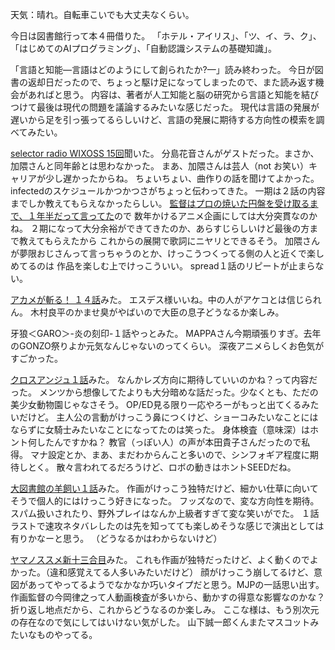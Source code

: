 天気：晴れ。自転車こいでも大丈夫なくらい。

今日は図書館行って本４冊借りた。
「ホテル・アイリス」、「ツ、イ、ラ、ク」、「はじめてのAIプログラミング」、「自動認識システムの基礎知識」。

「言語と知能—言語はどのようにして創られたか?—」読み終わった。
今日が図書の返却日だったので、ちょっと駆け足になってしまったので、また読み返す機会があればと思う。
内容は、著者が人工知能と脳の研究から言語と知能を結びつけて最後は現代の問題を議論するみたいな感じだった。
現代は言語の発展が遅いから足を引っ張ってるらしいけど、言語の発展に期待する方向性の模索を調べてみたい。

[selector radio WIXOSS 15回](www.onsen.ag/program/selector)聞いた。
分島花音さんがゲストだった。まさか、加隈さんと同年齢とは思わなかった。
まあ、加隈さんは芸人（not お笑い）キャリアが少し遅かったからね。
ちょいちょい、曲作りの話を聞けてよかった。
infectedのスケジュールかつかつさがちょっと伝わってきた。
一期は２話の内容までしか教えてもらえなかったらしい。
[監督はプロの焼いた円盤を受け取るまで、１年半だって言ってた](https://twitter.com/tak_tea3/status/504296642883776512)ので
数年かけるアニメ企画にしては大分突貫なのかね。
２期になって大分余裕ができてきたのか、あらすじらしいけど最後の方まで教えてもらえたから
これからの展開で歌詞にニヤリとできるそう。
加隈さんが夢限おじさんって言っちゃうのとか、けっこうつくってる側の人と近くで楽しめてるのは
作品を楽しむ上でけっこういい。
spread１話のリピートが止まらない。

[アカメが斬る！ １４話](http://www.nicovideo.jp/watch/1412234428)みた。
エスデス様いいね。中の人がアケコとは信じられん。
木村良平のかませ臭がやばいので大臣の息子どうなるか楽しみ。

牙狼＜GARO＞-炎の刻印-１話やっとみた。
MAPPAさん今期頑張りすぎ。去年のGONZO祭りよか元気なんじゃないのってくらい。
深夜アニメらしくお色気がすごかった。

[クロスアンジュ１話](http://www.b-ch.com/ttl/index.php?ttl_c=4312&mvc=2_0_232095_1)みた。
なんかレズ方向に期待していいのかね？って内容だった。
メンツから想像してたよりも大分暗めな話だった。少なくとも、ただの美少女動物園じゃなさそう。
OP/ED見る限り一応やろーがもっと出てくるみたいだけど。
主人公の言動がけっこう鼻につくけど、ショーコみたいなことにはならずに女騎士みたいなことになってたのは笑った。
身体検査（意味深）はホント何したんですかね？
教官（っぽい人）の声が本田貴子さんだったので私得。
マナ設定とか、まあ、まだわからんこと多いので、シンフォギア程度に期待しとく。
散々言われてるだろうけど、ロボの動きはホントSEEDだね。

[大図書館の羊飼い１話](http://www.nicovideo.jp/watch/1412732843)みた。
作画がけっこう独特だけど、細かい仕草に向いてそうで個人的にはけっこう好きになった。
フッズなので、変な方向性を期待。
スパム扱いされたり、野外プレイはなんか上級者すぎて変な笑いがでた。
１話ラストで速攻ネタバレしたのは先を知ってても楽しめそうな感じで演出としては有りかなーと思う。
（どうなるかはわからないけど）

[ヤマノススメ新十三合目](http://www.nicovideo.jp/watch/1412582319)みた。
これも作画が独特だったけど、よく動くのでよかった。（違和感覚えてる人多いみたいだけど）
顔がけっこう崩してるけど、意図があってやってるようでなかなか巧いタイプだと思う。MJPの一話思い出す。
作画監督の今岡律之って人動画検査が多いから、動かすの得意な影響なのかな？
折り返し地点だから、これからどうなるのか楽しみ。
ここな様は、もう別次元の存在なので気にしてはいけない気がした。
山下誠一郎くんまたマスコットみたいなものやってる。
